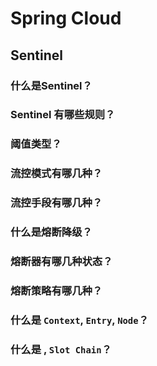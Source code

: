 # Spring Cloud

## Sentinel

### 什么是Sentinel？

### Sentinel 有哪些规则？

### 阈值类型？

### 流控模式有哪几种？

### 流控手段有哪几种？

### 什么是熔断降级？

### 熔断器有哪几种状态？

### 熔断策略有哪几种？

### 什么是 `Context`, `Entry`, `Node`？

### 什么是 , `Slot Chain`？
